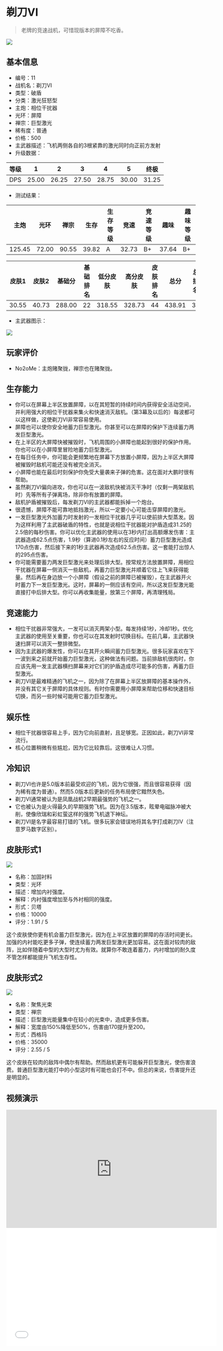 # 剃刀VI

> 老牌的竞速战机，可惜现版本的屏障不吃香。

<img src="/ships/ship_11.png" style={{zoom:1}}/>

## 基本信息

- 编号：11
- 战机名：剃刀VI
- 类型：破盾
- 分类：激光狂怒型
- 主炮：相位干扰器
- 光环：屏障
- 禅宗：巨型激光
- 稀有度：普通
- 价格：500
- 主武器描述：飞机两侧各自的3根紧靠的激光同时向正前方发射
- 升级数据：

| 等级 | 1 | 2 | 3 | 4 | 5 | 终极 |
|--|--|--|--|--|--|--|
| DPS | 25.00 | 26.25 | 27.50 | 28.75 | 30.00 | 31.25 |

- 测试结果：

| 主炮 | 光环 | 禅宗 | 生存 | 生存等级 | 竞速 | 竞速等级 | 趣味 | 趣味等级 |
|--|--|--|--|--|--|--|--|--|
| 125.45 | 72.00 | 90.55 | 39.82 | A | 32.73 | B+ | 37.64 | B+ |

| 皮肤1 | 皮肤2 | 基础分 | 基础排名 | 低分皮肤 | 高分皮肤 | 皮肤排名 | 总分 | 总排名 |
|--|--|--|--|--|--|--|--|--|
| 30.55 | 40.73 | 288.00 | 22 | 318.55 | 328.73 | 44 | 438.91 | 39 |

- 主武器图示：

<img src="/illustration/main_11.gif" style={{zoom:1}}/>

## 玩家评价

- No2oMe：主炮赌聚拢，禅宗也在赌聚拢。

## 生存能力

- 你可以在屏幕上半区放置屏障，以在其短暂的持续时间内获得安全活动空间，并利用强大的相位干扰器来集火和快速消灭敌机。（第3幕及以后的）每波都可以这样做，这使剃刀VI非常容易使用。
- 屏障也可以使你安全地蓄力巨型激光。你甚至可以在屏障的保护下连续蓄力两发巨型激光。
- 在上半区的大屏障快被摧毁时，飞机周围的小屏障也能起到很好的保护作用。你也可以在小屏障里冒险地蓄力巨型激光。
- 在每日任务中，你可能会更频繁地在屏幕下方放置小屏障，因为上半区大屏障被摧毁时敌机可能还没有被完全消灭。
- 小屏障也能在最后时刻保护你免受大量袭来子弹的危害。这在面对大鹏时很有帮助。
- 虽然剃刀VI偏向进攻，你也可以在一波敌机快被消灭干净时（仅剩一两架敌机时）先等所有子弹离场，除非你有放置的屏障。
- 敌机护盾被摧毁后，每发剃刀VI的主武器都能拆掉一个炮台。
- 很遗憾，屏障不能可靠地抵挡激光，所以一定要小心可能击穿屏障的激光。
- 一发巨型激光外加蓄力时发射的一发相位干扰器几乎可以使前排大型蒸发。因为这样利用了主武器破盾的特性，也就是说相位干扰器能对护盾造成31.25的2.5倍的每秒伤害。你可以优化主武器的使用以在3秒内打出高额爆发伤害：主武器造成62.5点伤害，1.9秒（算进0.1秒左右的反应时间）蓄力巨型激光造成170点伤害，然后接下来的1秒主武器再次造成62.5点伤害。这一套能打出惊人的295点伤害。
- 你可能需要蓄力两发巨型激光来处理后排大型。按常规方法放置屏障，用相位干扰器在屏幕一侧消灭一些敌机，再蓄力巨型激光并顺着它往上飞来获得能量。然后再在身边放一个小屏障（假设之前的屏障已被摧毁），在主武器开火时蓄力下一发巨型激光。这时，屏幕的一侧应该有空间，所以这发巨型激光能直接打中后排大型。你可以再收集能量，放第三个屏障，再清理残局。

## 竞速能力

- 相位干扰器非常强大，一发可以消灭两架小型。每发持续1秒，冷却1秒。优化主武器的使用至关重要，你也可以在其发射时切换目标。在前几幕，主武器快速扫屏可以消灭一整排微型。
- 因为主武器的爆发性，你可以在其开火瞬间蓄力巨型激光。很多玩家喜欢在下一波到来之前就开始蓄力巨型激光，这种做法有问题。当前排敌机很肉时，你应该先用一发主武器横扫屏幕来对它们的护盾造成尽可能多的伤害，再蓄力巨型激光。
- 剃刀VI是最难精通的飞机之一，因为除了在屏幕上半区放屏障的基本操作外，并没有其它关于屏障的具体规则。有时你需要用小屏障来帮助位移和快速目标切换，而另一些时候可能用它蓄力巨型激光。

## 娱乐性

- 相位干扰器很容易上手，因为它向前直射，且足够宽。正因如此，剃刀VI非常流行。
- 核心位置稍微有些尴尬，因为它比较靠后。这很难让人习惯。

## 冷知识

- 剃刀VI也许是5.0版本前最受欢迎的飞机，因为它很强，而且很容易获得（因为稀有度为普通）。然而5.0版本后更新的任务布局使它黯然失色。
- 剃刀VI通常被认为是凤凰战机2早期最强势的飞机之一。
- 它也被认为是火得最久的早期强势飞机。因为在3.5版本，眩晕电磁脉冲被大削，使像欣瑞和彩虹萤这样的强势飞机退下神坛。
- 剃刀VI是名字最容易打错的飞机。很多玩家会错误地将其名字打成剃刀IV（注意罗马数字区别）。

## 皮肤形式1

<img src="/ships/ship_11_apex_1.png" style={{zoom:1}}/>

- 名称：加固衬料
- 类型：光环
- 描述：增加内衬强度。
- 解释：内衬强度增加至与外衬相同的强度。
- 形式：贝塔
- 价格：10000
- 评分：1.91 / 5

这个皮肤使你更有机会蓄力巨型激光，因为在上半区放置的屏障的存活时间更长。加强的内衬能吃更多子弹，使连续蓄力两发巨型激光更加容易。这在面对较肉的敌阵，比如伴随着中型的大型时尤为有效。就算你不敢连着蓄力，内衬增加的耐久度不管怎样都能提升飞机生存性。

## 皮肤形式2

<img src="/ships/ship_11_apex_2.png" style={{zoom:1}}/>

- 名称：聚焦光束
- 类型：禅宗
- 描述：巨型激光能量集中在较小的光束中，造成更多伤害。
- 解释：宽度由150%降低至50%，伤害由170提升至200。
- 形式：西格玛
- 价格：35000
- 评分：2.55 / 5

这个皮肤在较肉的敌阵中偶尔有帮助。然而敌机更有可能躲开巨型激光，使伤害浪费。普通巨型激光能打中的小型这时有可能也会打不中。但总的来说，伤害提升还是明显的。

## 视频演示

<iframe width="560" height="315" src="https://www.youtube.com/embed/QFtAZ7mNSnU?si=tPGnRg-wAESrGKdK" title="YouTube video player" frameborder="0" allow="accelerometer; autoplay; clipboard-write; encrypted-media; gyroscope; picture-in-picture; web-share" referrerpolicy="strict-origin-when-cross-origin" allowfullscreen></iframe>

<br/>

<iframe width="560" height="315" src="//player.bilibili.com/player.html?aid=917449828&bvid=BV1Eu4y1W7Tx&cid=1306058846&p=1&autoplay=false" scrolling="no" border="0" frameborder="no" allow="accelerometer; autoplay; clipboard-write; encrypted-media; gyroscope; picture-in-picture; web-share" framespacing="0" allowfullscreen="true"> </iframe>